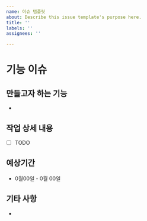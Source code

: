 ```yaml
---
name: 이슈 템플릿
about: Describe this issue template's purpose here.
title: ''
labels: ''
assignees: ''

---
```


# 기능 이슈

## 만들고자 하는 기능
- 

## 작업 상세 내용
- [ ] TODO

## 예상기간
- 0월00일 - 0월 00일

## 기타 사항
-
